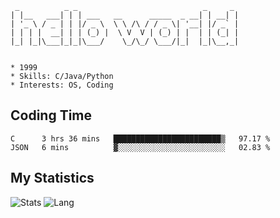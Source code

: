 ```
 _          _ _                            _     _ 
| |__   ___| | | ___   __      _____  _ __| | __| |
| '_ \ / _ | | |/ _ \  \ \ /\ / / _ \| '__| |/ _` |
| | | |  __| | | (_) |  \ V  V | (_) | |  | | (_| |
|_| |_|\___|_|_|\___/    \_/\_/ \___/|_|  |_|\__,_|
                                                   

* 1999
* Skills: C/Java/Python
* Interests: OS, Coding
```


## Coding Time
<!--START_SECTION:waka-->
```text
C      3 hrs 36 mins   ████████████████████████▒   97.17 % 
JSON   6 mins          ▓░░░░░░░░░░░░░░░░░░░░░░░░   02.83 % 
```
<!--END_SECTION:waka-->



## My Statistics
![Stats](https://github-readme-stats.vercel.app/api?username=somnusyyy)
![Lang](https://github-readme-stats.vercel.app/api/top-langs/?username=somnusyyy&hide=ipynb,html&layout=compact)
